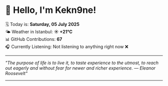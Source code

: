 # 👋 Hello, I'm Kekn9ne!

🗓️ Today is: **Saturday, 05 July 2025**  
🌤️ Weather in Istanbul: **☀️   +21°C**  
📊 GitHub Contributions: **67**  
🎧 Currently Listening: Not listening to anything right now ❌

---

_"The purpose of life is to live it, to taste experience to the utmost, to reach out eagerly and without fear for newer and richer experience. — *Eleanor Roosevelt*"_

---
